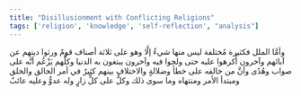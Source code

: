 ```yaml
---
title: "Disillusionment with Conflicting Religions"
tags: ['religion', 'knowledge', 'self-reflection', "analysis"]
---
```


 وأمَّا الملل فكثيرة مُختلفة ليس منها شيءٌ إلَّا وهو على ثلاثة أصناف قومٌ ورثوا دينهم عن آبائهم وآخرون أُكرهوا عليه حتى ولجوا فيه وآخرون يبتغون به الدنيا وكلُّهم يَزْعُم أنَّه على صواب وهُدًى وأنَّ من خالفه على خطأ وضلالةٍ والاختلاف بينهم كثيرٌ في أمر الخالق والخلق ومبتدأ الأمر ومنتهاه وما سوى ذلك وكلٌّ على كلٍّ زارٍ وله عدوٌّ وعليه عائبٌ

